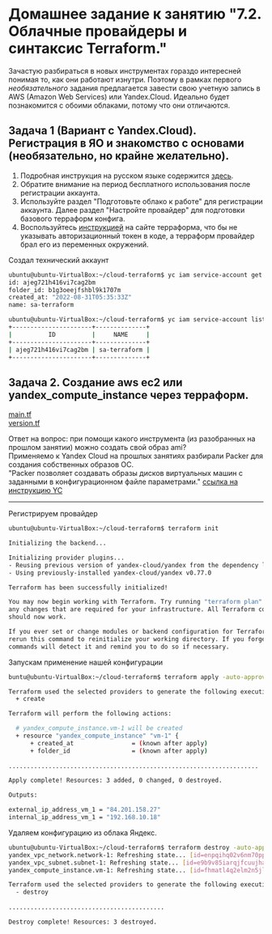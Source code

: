 # Домашнее задание к занятию "7.2. Облачные провайдеры и синтаксис Terraform."

Зачастую разбираться в новых инструментах гораздо интересней понимая то, как они работают изнутри. 
Поэтому в рамках первого *необязательного* задания предлагается завести свою учетную запись в AWS (Amazon Web Services) или Yandex.Cloud.
Идеально будет познакомится с обоими облаками, потому что они отличаются. 

## Задача 1 (Вариант с Yandex.Cloud). Регистрация в ЯО и знакомство с основами (необязательно, но крайне желательно).

1. Подробная инструкция на русском языке содержится [здесь](https://cloud.yandex.ru/docs/solutions/infrastructure-management/terraform-quickstart).
2. Обратите внимание на период бесплатного использования после регистрации аккаунта. 
3. Используйте раздел "Подготовьте облако к работе" для регистрации аккаунта. Далее раздел "Настройте провайдер" для подготовки
базового терраформ конфига.
4. Воспользуйтесь [инструкцией](https://registry.terraform.io/providers/yandex-cloud/yandex/latest/docs) на сайте терраформа, что бы 
не указывать авторизационный токен в коде, а терраформ провайдер брал его из переменных окружений.

Создал технический аккаунт
```Bash
ubuntu@ubuntu-VirtualBox:~/cloud-terraform$ yc iam service-account get sa-terraform
id: ajeg721h416vi7cag2bm
folder_id: b1g3oeejfshbl9k1707m
created_at: "2022-08-31T05:35:33Z"
name: sa-terraform

ubuntu@ubuntu-VirtualBox:~/cloud-terraform$ yc iam service-account list --folder-id b1g3oeejfshbl9k1707m
+----------------------+--------------+
|          ID          |     NAME     |
+----------------------+--------------+
| ajeg721h416vi7cag2bm | sa-terraform |
+----------------------+--------------+


```

## Задача 2. Создание aws ec2 или yandex_compute_instance через терраформ. 

[main.tf](https://github.com/AlekseyDrobnyi/netology_devops/blob/main/7.2/etc/main.tf)  
[version.tf](https://github.com/AlekseyDrobnyi/netology_devops/blob/main/7.2/etc/version.tf)  


Ответ на вопрос: при помощи какого инструмента (из разобранных на прошлом занятии) можно создать свой образ ami?  
Применяемо к Yandex Cloud на прошлых занятиях разбирали Packer для создания собственных образов ОС.  
"Packer позволяет создавать образы дисков виртуальных машин с заданными в конфигурационном файле параметрами." [ссылка на инструкцию YC](https://cloud.yandex.ru/docs/tutorials/infrastructure-management/packer-quickstart) 

---
Регистрируем провайдер
```bash
ubuntu@ubuntu-VirtualBox:~/cloud-terraform$ terraform init

Initializing the backend...

Initializing provider plugins...
- Reusing previous version of yandex-cloud/yandex from the dependency lock file
- Using previously-installed yandex-cloud/yandex v0.77.0

Terraform has been successfully initialized!

You may now begin working with Terraform. Try running "terraform plan" to see
any changes that are required for your infrastructure. All Terraform commands
should now work.

If you ever set or change modules or backend configuration for Terraform,
rerun this command to reinitialize your working directory. If you forget, other
commands will detect it and remind you to do so if necessary.
```

Запускам применение нашей конфигурации
```bash
buntu@ubuntu-VirtualBox:~/cloud-terraform$ terraform apply -auto-approve

Terraform used the selected providers to generate the following execution plan. Resource actions are indicated with the following symbols:
  + create

Terraform will perform the following actions:

  # yandex_compute_instance.vm-1 will be created
  + resource "yandex_compute_instance" "vm-1" {
      + created_at                = (known after apply)
      + folder_id                 = (known after apply)
      
.....................................................................

Apply complete! Resources: 3 added, 0 changed, 0 destroyed.

Outputs:

external_ip_address_vm_1 = "84.201.158.27"
internal_ip_address_vm_1 = "192.168.10.18"

```

Удаляем конфигурацию из облака Яндекс.
```bash
ubuntu@ubuntu-VirtualBox:~/cloud-terraform$ terraform destroy -auto-approve
yandex_vpc_network.network-1: Refreshing state... [id=enpqihq02v6nm70pp1u6]
yandex_vpc_subnet.subnet-1: Refreshing state... [id=e9b9v85iarqjfcuujham]
yandex_compute_instance.vm-1: Refreshing state... [id=fhmatl4q2elm2n5jl6t8]

Terraform used the selected providers to generate the following execution plan. Resource actions are indicated with the following symbols:
  - destroy
  
...........................................

Destroy complete! Resources: 3 destroyed.
```
